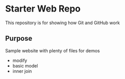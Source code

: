 # Starter Web Repo

This repository is for showing how Git and GitHub work

## Purpose

Sample website with plenty of files for demos

- modify
- basic model
- inner join